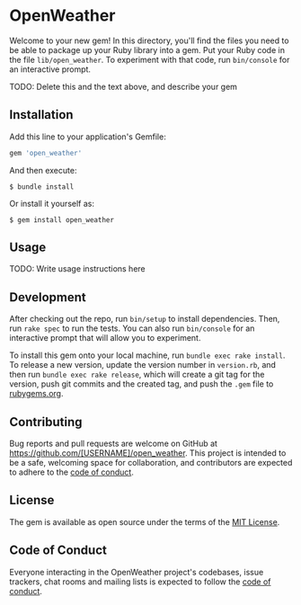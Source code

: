 # OpenWeather

Welcome to your new gem! In this directory, you'll find the files you need to be able to package up your Ruby library into a gem. Put your Ruby code in the file `lib/open_weather`. To experiment with that code, run `bin/console` for an interactive prompt.

TODO: Delete this and the text above, and describe your gem

## Installation

Add this line to your application's Gemfile:

```ruby
gem 'open_weather'
```

And then execute:

    $ bundle install

Or install it yourself as:

    $ gem install open_weather

## Usage

TODO: Write usage instructions here

## Development

After checking out the repo, run `bin/setup` to install dependencies. Then, run `rake spec` to run the tests. You can also run `bin/console` for an interactive prompt that will allow you to experiment.

To install this gem onto your local machine, run `bundle exec rake install`. To release a new version, update the version number in `version.rb`, and then run `bundle exec rake release`, which will create a git tag for the version, push git commits and the created tag, and push the `.gem` file to [rubygems.org](https://rubygems.org).

## Contributing

Bug reports and pull requests are welcome on GitHub at https://github.com/[USERNAME]/open_weather. This project is intended to be a safe, welcoming space for collaboration, and contributors are expected to adhere to the [code of conduct](https://github.com/[USERNAME]/open_weather/blob/master/CODE_OF_CONDUCT.md).

## License

The gem is available as open source under the terms of the [MIT License](https://opensource.org/licenses/MIT).

## Code of Conduct

Everyone interacting in the OpenWeather project's codebases, issue trackers, chat rooms and mailing lists is expected to follow the [code of conduct](https://github.com/[USERNAME]/open_weather/blob/master/CODE_OF_CONDUCT.md).
